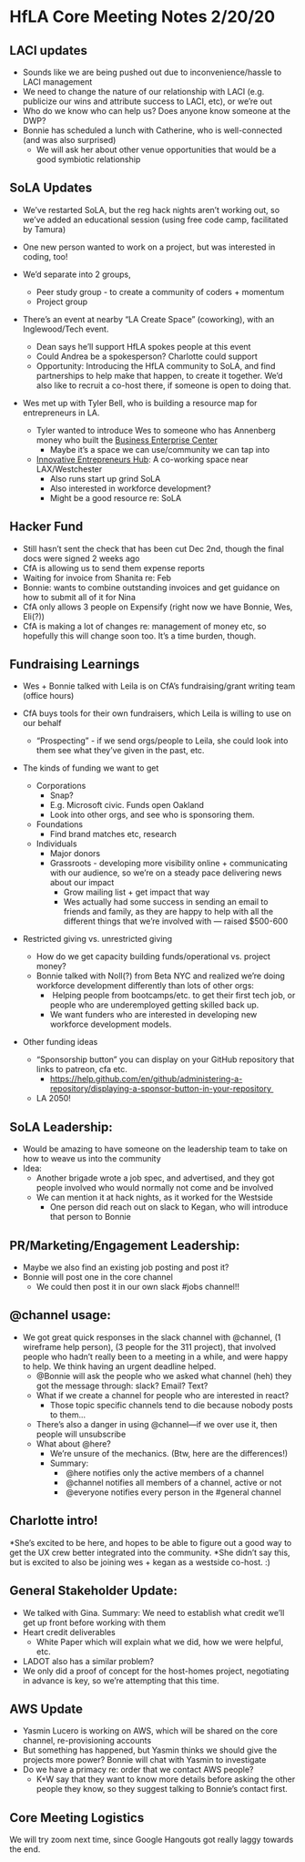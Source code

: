 # HfLA Core Meeting Notes 2/20/20

## LACI updates
* Sounds like we are being pushed out due to inconvenience/hassle to LACI management 
* We need to change the nature of our relationship with LACI (e.g. publicize our wins and attribute success to LACI, etc), or we’re out 
* Who do we know who can help us? Does anyone know someone at the DWP? 
* Bonnie has scheduled a lunch with Catherine, who is well-connected (and was also surprised) 
    * We will ask her about other venue opportunities that would be a good symbiotic relationship 

## SoLA Updates
* We’ve restarted SoLA, but the reg hack nights aren’t working out, so we’ve added an educational session (using free code camp, facilitated by Tamura) 
* One new person wanted to work on a project, but was interested in coding, too! 
* We’d separate into 2 groups, 
    * Peer study group - to create a community of coders + momentum 
    * Project group 
* There’s an event at nearby “LA Create Space” (coworking), with an Inglewood/Tech event. 
    * Dean says he’ll support HfLA spokes people at this event 
    * Could Andrea be a spokesperson? Charlotte could support 
    * Opportunity: Introducing the HfLA community to SoLA, and find partnerships to help make that happen, to create it together. We’d also like to recruit a co-host there, if someone is open to doing that. 


* Wes met up with Tyler Bell, who is building a resource map for entrepreneurs in LA.  
    * Tyler wanted to introduce Wes to someone who has Annenberg money who built the [Business Enterprise Center](http://www.vsedc.org/contact-us/) 
        * Maybe it’s a space we can use/community we can tap into 
    * [Innovative Entrepreneurs Hub](https://www.innovativeentrepreneurshub.com/#contact): A co-working space near LAX/Westchester  
        * Also runs start up grind SoLA 
        * Also interested in workforce development? 
        * Might be a good resource re: SoLA 

## Hacker Fund
* Still hasn’t sent the check that has been cut Dec 2nd, though the final docs were signed 2 weeks ago  
* CfA is allowing us to send them expense reports  
* Waiting for invoice from Shanita re: Feb 
* Bonnie: wants to combine outstanding invoices and get guidance on how to submit all of it for Nina 
* CfA only allows 3 people on Expensify (right now we have Bonnie, Wes, Eli(?)) 
* CfA is making a lot of changes re: management of money etc, so hopefully this will change soon too. It’s a time burden, though.  


## Fundraising Learnings
* Wes + Bonnie talked with Leila is on CfA’s fundraising/grant writing team (office hours) 
* CfA buys tools for their own fundraisers, which Leila is willing to use on our behalf  
    * “Prospecting” - if we send orgs/people to Leila, she could look into them see what they’ve given in the past, etc. 
* The kinds of funding we want to get 
    * Corporations 
        * Snap? 
        * E.g. Microsoft civic. Funds open Oakland 
        * Look into other orgs, and see who is sponsoring them. 
    * Foundations 
        * Find brand matches etc, research 
    * Individuals 
        * Major donors 
        * Grassroots - developing more visibility online + communicating with our audience, so we’re on a steady pace delivering news about our impact 
            * Grow mailing list + get impact that way 
            * Wes actually had some success in sending an email to friends and family, as they are happy to help with all the different things that we’re involved with — raised $500-600 
* Restricted giving vs. unrestricted giving 
    * How do we get capacity building funds/operational vs. project money? 
    * Bonnie talked with Noll(?) from Beta NYC and realized we’re doing workforce development differently than lots of other orgs: 
        *  Helping people from bootcamps/etc. to get their first tech job, or people who are underemployed getting skilled back up.  
        * We want funders who are interested in developing new workforce development models.  

* Other funding ideas 
    * “Sponsorship button” you can display on your GitHub repository that links to patreon, cfa etc. 
        * https://help.github.com/en/github/administering-a-repository/displaying-a-sponsor-button-in-your-repository 
    * LA 2050!  



## SoLA Leadership:
* Would be amazing to have someone on the leadership team to take on how to weave us into the community 
* Idea: 
    * Another brigade wrote a job spec, and advertised, and they got people involved who would normally not come and be involved 
    * We can mention it at hack nights, as it worked for the Westside 
        * One person did reach out on slack to Kegan, who will introduce that person to Bonnie   



## PR/Marketing/Engagement Leadership:
* Maybe we also find an existing job posting and post it? 
* Bonnie will post one in the core channel 
    * We could then post it in our own slack #jobs channel!! 


## @channel usage:
* We got great quick responses in the slack channel with @channel, (1 wireframe help person), (3 people for the 311 project), that involved people who hadn’t really been to a meeting in a while, and were happy to help. We think having an urgent deadline helped. 
    * @Bonnie will ask the people who we asked what channel (heh) they got the message through: slack? Email? Text? 
    * What if we create a channel for people who are interested in react? 
        * Those topic specific channels tend to die because nobody posts to them... 
    * There’s also a danger in using @channel—if we over use it, then people will unsubscribe 
    * What about @here?  
        * We’re unsure of the mechanics. (Btw, here are the differences!) 
        * Summary: 
            *  @here notifies only the active members of a channel 
            *  @channel notifies all members of a channel, active or not 
            *  @everyone notifies every person in the #general channel 


## Charlotte intro!
*She’s excited to be here, and hopes to be able to figure out a good way to get the UX crew better integrated into the community.
*She didn’t say this, but is excited to also be joining wes + kegan as a westside co-host. :)

## General Stakeholder Update:
* We talked with Gina. Summary: We need to establish what credit we’ll get up front before working with them 
* Heart credit deliverables 
    * White Paper which will explain what we did, how we were helpful, etc. 
* LADOT also has a similar problem? 
* We only did a proof of concept for the host-homes project, negotiating in advance is key, so we’re attempting that this time.  


## AWS Update
* Yasmin Lucero is working on AWS, which will be shared on the core channel, re-provisioning accounts 
* But something has happened, but Yasmin thinks we should give the projects more power? Bonnie will chat with Yasmin to investigate 
* Do we have a primacy re: order that we contact AWS people?  
    * K+W say that they want to know more details before asking the other people they know, so they suggest talking to Bonnie’s contact first. 

## Core Meeting Logistics

We will try zoom next time, since Google Hangouts got really laggy towards the end. 
